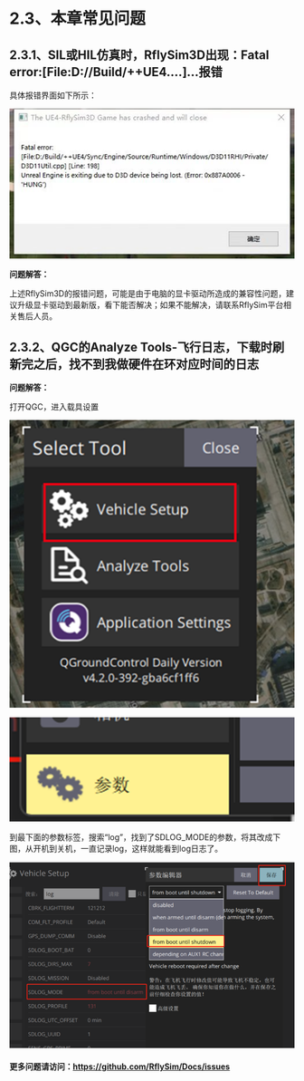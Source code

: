 # 2.3、本章常见问题

## 2.3.1、SIL或HIL仿真时，RflySim3D出现：Fatal error:[File:D://Build/++UE4....]...报错

具体报错界面如下所示：

![image-20231213172204041](Image/image-20231213172204041.png)

**问题解答：**

上述RflySim3D的报错问题，可能是由于电脑的显卡驱动所造成的兼容性问题，建议升级显卡驱动到最新版，看下能否解决；如果不能解决，请联系RflySim平台相关售后人员。

## 2.3.2、QGC的Analyze Tools-飞行日志，下载时刷新完之后，找不到我做硬件在环对应时间的日志

**问题解答：**

打开QGC，进入载具设置

![image-20231213172343517](Image/image-20231213172343517.png)

![image-20231213172354980](Image/image-20231213172354980.png)

到最下面的参数标签，搜索“log”，找到了SDLOG_MODE的参数，将其改成下图，从开机到关机，一直记录log，这样就能看到log日志了。

![image-20231213172414287](Image/image-20231213172414287.png)

#### 更多问题请访问：https://github.com/RflySim/Docs/issues